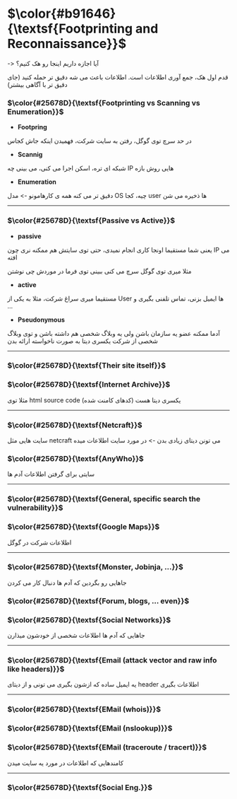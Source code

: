 $\color{#b91646}{\textsf{Footprinting and Reconnaissance}}$
============================================================


-> آیا اجازه داریم اینجا رو هک کنیم؟

قدم اول هک، جمع آوری اطلاعات است. اطلاعات باعث می شه دقیق تر حمله کنید (جای دقیق تر با آگاهی بیشتر)

### $\color{#25678D}{\textsf{Footprinting vs Scanning vs Enumeration}}$

  - <b> Footpring </b>

  در حد سرچ توی گوگل، رفتن به سایت شرکت، فهمیدن اینکه جاش کجاس

  - <b> Scannig </b>

  شبکه ای تره، اسکن اجرا می کنی، می بینی چه IP هایی روش بازه

  - <b> Enumeration </b>

  دقیق تر می کنه همه ی کارهامونو -> مدل OS چیه، کجا user ها ذخیره می شن


_______________________

### $\color{#25678D}{\textsf{Passive vs Active}}$

- <b> passive </b>

یعنی شما مستقیما اونجا کاری انجام نمیدی، حتی توی سایتش هم ممکنه نری چون IP می افته

مثلا میری توی گوگل سرچ می کنی ببینی توی فرما در موردش چی نوشتن

- <b> active </b>

مستقیما میری سراغ شرکت، مثلا به یکی از User ها ایمیل بزنی، تماس تلفنی بگیری و ...

- <b> Pseudonymous </b>

آدما ممکنه عضو یه سازمان باشن ولی یه وبلاگ شخصی هم داشته باشن و توی وبلاگ شخصی از شرکت یکسری دیتا به صورت ناخواسته ارائه بدن

_______________________

### $\color{#25678D}{\textsf{Their site itself}}$

### $\color{#25678D}{\textsf{Internet Archive}}$

مثلا توی html source code یکسری دیتا هست (کدهای کامنت شده)

_______________________

### $\color{#25678D}{\textsf{Netcraft}}$

سایت هایی مثل netcraft می تونن دیتای زیادی بدن -> در مورد سایت اطلاعات میده

### $\color{#25678D}{\textsf{AnyWho}}$

سایتی برای گرفتن اطلاعات آدم ها

_______________________

### $\color{#25678D}{\textsf{General, specific search the vulnerability}}$

### $\color{#25678D}{\textsf{Google Maps}}$

اطلاعات شرکت در گوگل
_______________________

### $\color{#25678D}{\textsf{Monster, Jobinja, …}}$

جاهایی رو بگردین که آدم ها دنبال کار می کردن

### $\color{#25678D}{\textsf{Forum, blogs, … even}}$

### $\color{#25678D}{\textsf{Social Networks}}$

جاهایی که آدم ها اطلاعات شخصی از خودشون میذارن
_______________________

### $\color{#25678D}{\textsf{Email (attack vector and raw info like headers)}}$


یه ایمیل ساده که ازشون بگیری می تونی و از دیتای header اطلاعات بگیری

_______________________

### $\color{#25678D}{\textsf{EMail (whois)}}$

### $\color{#25678D}{\textsf{EMail (nslookup)}}$

### $\color{#25678D}{\textsf{EMail (traceroute / tracert)}}$

کامندهایی که اطلاعات در مورد یه سایت میدن

_______________________

### $\color{#25678D}{\textsf{Social Eng.}}$
